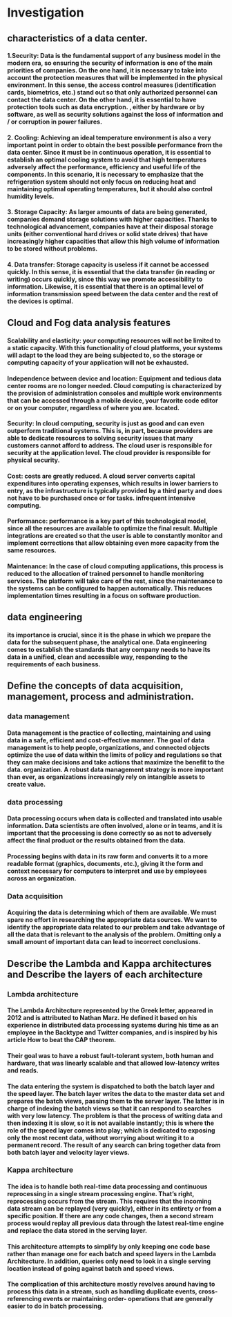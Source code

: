 # Investigation

## characteristics of a data center.

#### 1.Security: Data is the fundamental support of any business model in the modern era, so ensuring the security of information is one of the main priorities of companies. On the one hand, it is necessary to take into account the protection measures that will be implemented in the physical environment. In this sense, the access control measures (identification cards, biometrics, etc.) stand out so that only authorized personnel can contact the data center. On the other hand, it is essential to have protection tools such as data encryption. , either by hardware or by software, as well as security solutions against the loss of information and / or corruption in power failures.

#### 2. Cooling: Achieving an ideal temperature environment is also a very important point in order to obtain the best possible performance from the data center. Since it must be in continuous operation, it is essential to establish an optimal cooling system to avoid that high temperatures adversely affect the performance, efficiency and useful life of the components. In this scenario, it is necessary to emphasize that the refrigeration system should not only focus on reducing heat and maintaining optimal operating temperatures, but it should also control humidity levels.

#### 3. Storage Capacity: As larger amounts of data are being generated, companies demand storage solutions with higher capacities. Thanks to technological advancement, companies have at their disposal storage units (either conventional hard drives or solid state drives) that have increasingly higher capacities that allow this high volume of information to be stored without problems.

#### 4. Data transfer: Storage capacity is useless if it cannot be accessed quickly. In this sense, it is essential that the data transfer (in reading or writing) occurs quickly, since this way we promote accessibility to information. Likewise, it is essential that there is an optimal level of information transmission speed between the data center and the rest of the devices is optimal.


## Cloud and Fog data analysis features

#### Scalability and elasticity: your computing resources will not be limited to a static capacity. With this functionality of cloud platforms, your systems will adapt to the load they are being subjected to, so the storage or computing capacity of your application will not be exhausted.

#### Independence between device and location: Equipment and tedious data center rooms are no longer needed. Cloud computing is characterized by the provision of administration consoles and multiple work environments that can be accessed through a mobile device, your favorite code editor or on your computer, regardless of where you are. located.

#### Security: In cloud computing, security is just as good and can even outperform traditional systems. This is, in part, because providers are able to dedicate resources to solving security issues that many customers cannot afford to address. The cloud user is responsible for security at the application level. The cloud provider is responsible for physical security.

#### Cost: costs are greatly reduced. A cloud server converts capital expenditures into operating expenses, which results in lower barriers to entry, as the infrastructure is typically provided by a third party and does not have to be purchased once or for tasks. infrequent intensive computing.

#### Performance: performance is a key part of this technological model, since all the resources are available to optimize the final result. Multiple integrations are created so that the user is able to constantly monitor and implement corrections that allow obtaining even more capacity from the same resources.

#### Maintenance: In the case of cloud computing applications, this process is reduced to the allocation of trained personnel to handle monitoring services. The platform will take care of the rest, since the maintenance to the systems can be configured to happen automatically. This reduces implementation times resulting in a focus on software production.


## data engineering
#### its importance is crucial, since it is the phase in which we prepare the data for the subsequent phase, the analytical one. Data engineering comes to establish the standards that any company needs to have its data in a unified, clean and accessible way, responding to the requirements of each business.

## Define the concepts of data acquisition, management, process and administration.

### data management

#### Data management is the practice of collecting, maintaining and using data in a safe, efficient and cost-effective manner. The goal of data management is to help people, organizations, and connected objects optimize the use of data within the limits of policy and regulations so that they can make decisions and take actions that maximize the benefit to the data. organization. A robust data management strategy is more important than ever, as organizations increasingly rely on intangible assets to create value.

### data processing

#### Data processing occurs when data is collected and translated into usable information. Data scientists are often involved, alone or in teams, and it is important that the processing is done correctly so as not to adversely affect the final product or the results obtained from the data.

#### Processing begins with data in its raw form and converts it to a more readable format (graphics, documents, etc.), giving it the form and context necessary for computers to interpret and use by employees across an organization.

### Data acquisition

#### Acquiring the data is determining which of them are available. We must spare no effort in researching the appropriate data sources. We want to identify the appropriate data related to our problem and take advantage of all the data that is relevant to the analysis of the problem. Omitting only a small amount of important data can lead to incorrect conclusions.

## Describe the Lambda and Kappa architectures and Describe the layers of each architecture

### Lambda architecture

#### The Lambda Architecture represented by the Greek letter, appeared in 2012 and is attributed to Nathan Marz. He defined it based on his experience in distributed data processing systems during his time as an employee in the Backtype and Twitter companies, and is inspired by his article How to beat the CAP theorem.

#### Their goal was to have a robust fault-tolerant system, both human and hardware, that was linearly scalable and that allowed low-latency writes and reads.

#### The data entering the system is dispatched to both the batch layer and the speed layer. The batch layer writes the data to the master data set and prepares the batch views, passing them to the server layer. The latter is in charge of indexing the batch views so that it can respond to searches with very low latency. The problem is that the process of writing data and then indexing it is slow, so it is not available instantly; this is where the role of the speed layer comes into play; which is dedicated to exposing only the most recent data, without worrying about writing it to a permanent record. The result of any search can bring together data from both batch layer and velocity layer views.

### Kappa architecture

#### The idea is to handle both real-time data processing and continuous reprocessing in a single stream processing engine. That’s right, reprocessing occurs from the stream. This requires that the incoming data stream can be replayed (very quickly), either in its entirety or from a specific position. If there are any code changes, then a second stream process would replay all previous data through the latest real-time engine and replace the data stored in the serving layer.

#### This architecture attempts to simplify by only keeping one code base rather than manage one for each batch and speed layers in the Lambda Architecture. In addition, queries only need to look in a single serving location instead of going against batch and speed views.

#### The complication of this architecture mostly revolves around having to process this data in a stream, such as handling duplicate events, cross-referencing events or maintaining order- operations that are generally easier to do in batch processing.

